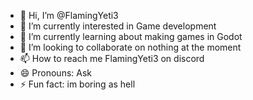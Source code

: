 - 👋 Hi, I’m @FlamingYeti3
- 👀 I’m currently interested in Game development
- 🌱 I’m currently learning about making games in Godot
- 💞️ I’m looking to collaborate on nothing at the moment
- 📫 How to reach me FlamingYeti3 on discord
- 😄 Pronouns: Ask
- ⚡ Fun fact: im boring as hell
